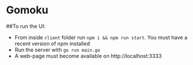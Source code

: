 # Gomoku

##To run the UI:
* From inside `client` folder run `npm i && npm run start`. You must have a
recent version of npm installed
* Run the server with `go run main.go`
* A web-page must become available on http://localhost:3333

